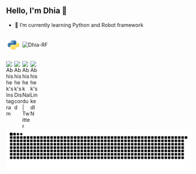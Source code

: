 ## Hello, I'm Dhia 👋       

- 🌱 I’m currently learning Python and Robot framework


<div style="display: inline_block"><br>
  <img align="center" alt="Dhia-Python" height="30" width="40" src="https://raw.githubusercontent.com/devicons/devicon/master/icons/python/python-original.svg">
  <img align="center" alt="Dhia-RF" height="30" width="40" src="https://cdn.worldvectorlogo.com/logos/robot-framework.svg">

</div>

##
<div>
  <a href="">
  <img align="left" alt="Abhishek's Instagram" width="22px" src="https://raw.githubusercontent.com/hussainweb/hussainweb/main/icons/instagram.png" />
</a>
<a href="">
  <img align="left" alt="Abhishek's Discord" width="22px" src="https://raw.githubusercontent.com/peterthehan/peterthehan/master/assets/discord.svg" />
</a>
<a href="">
  <img align="left" alt="Abhishek Naidu | Twitter" width="22px" src="https://raw.githubusercontent.com/peterthehan/peterthehan/master/assets/twitter.svg" />
</a>
<a href="">
  <img align="left" alt="Abhishek's LinkedIN" width="22px" src="https://raw.githubusercontent.com/peterthehan/peterthehan/master/assets/linkedin.svg" />
</a>
</div>

![Snake animation](https://github.com/Dhia-bot/Dhia-bot/blob/main/github-user-contribution.svg)
